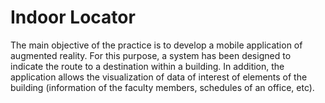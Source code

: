 # Indoor Locator
The main objective of the practice is to develop a mobile application of augmented reality. For this purpose, a system has been designed to indicate the route to a destination within a building. In addition, the application allows the visualization of data of interest of elements of the building (information of the faculty members, schedules of an office, etc).
